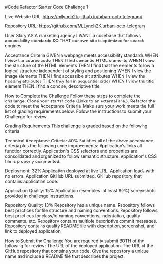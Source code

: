 #Code Refactor Starter Code Challenge 1

Live Website URL: https://mllynch2k.github.io/urban-octo-telegram/

Repository URL: https://github.com/MLLynch2K/urban-octo-telegram

User Story
AS A marketing agency
I WANT a codebase that follows accessibility standards
SO THAT our own site is optimized for search engines

Acceptance Criteria
GIVEN a webpage meets accessibility standards
WHEN I view the source code
THEN I find semantic HTML elements
WHEN I view the structure of the HTML elements
THEN I find that the elements follow a logical structure independent of styling and positioning
WHEN I view the image elements
THEN I find accessible alt attributes
WHEN I view the heading attributes
THEN they fall in sequential order
WHEN I view the title element
THEN I find a concise, descriptive title

How to Complete the Challenge
Follow these steps to complete the challenge:
Clone your starter code (Links to an external site.).
Refactor the code to meet the Acceptance Criteria.
Make sure your work meets the full list of grading requirements below.
Follow the instructions to submit your Challenge for review.

Grading Requirements
This challenge is graded based on the following criteria:

Technical Acceptance Criteria: 40%
Satisfies all of the above acceptance criteria plus the following code improvements:
Application's links all function correctly.
Application's CSS selectors and properties are consolidated and organized to follow semantic structure.
Application's CSS file is properly commented.

Deployment: 32%
Application deployed at live URL.
Application loads with no errors.
Application GitHub URL submitted.
GitHub repository that contains application code.

Application Quality: 15%
Application resembles (at least 90%) screenshots provided in challenge instructions.

Repository Quality: 13%
Repository has a unique name.
Repository follows best practices for file structure and naming conventions.
Repository follows best practices for class/id naming conventions, indentation, quality comments, etc.
Repository contains multiple descriptive commit messages.
Repository contains quality README file with description, screenshot, and link to deployed application.

How to Submit the Challenge
You are required to submit BOTH of the following for review:
The URL of the deployed application.
The URL of the GitHub repository that contains your code. Give the repository a unique name and include a README file that describes the project.
